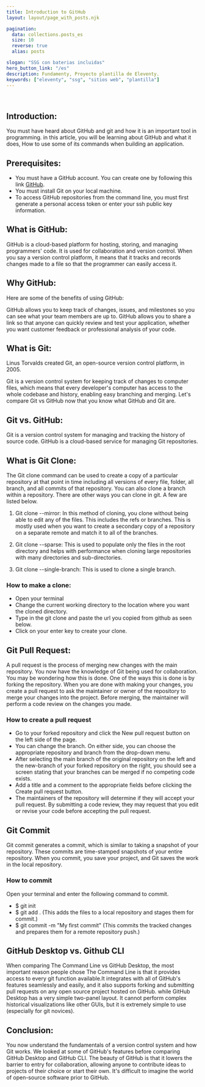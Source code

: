 ```yaml
---
title: Introduction to GitHub
layout: layout/page_with_posts.njk

pagination:
  data: collections.posts_es
  size: 10
  reverse: true
  alias: posts

slogan: "SSG con baterias incluidas"
hero_button_link: "/es"
description: Fundamenty, Proyecto plantilla de Eleventy.
keywords: ["eleventy", "ssg", "sitios web", "plantilla"]
---
```

<div
    style="background-image:
           url('{{ "/images/background.jpg"  | url}}');
    height:200px;
    background-size: 100%;
    background-position:center;">&nbsp;</div>

## Introduction:

You must have heard about GitHub and git and how it is an important tool in programming. in this article, you will be learning about GitHub and what it does, How to use some of its commands when building an application.

## Prerequisites: 
- You must have a GitHub account. You can create one by following this link [GitHub](https://github.com/). 
- You must install Git on your local machine.
- To access GitHub repositories from the command line, you must first generate a personal access token or enter your ssh public key information.

## What is GitHub:

GitHub is a cloud-based platform for hosting, storing, and managing programmers' code. It is used for collaboration and version control. When you say a version control platform, it means that it tracks and records changes made to a file so that the programmer can easily access it.

## Why GitHub:

Here are some of the benefits of using GitHub:

GitHub allows you to keep track of changes, issues, and milestones so you can see what your team members are up to.
GitHub allows you to share a link so that anyone can quickly review and test your application, whether you want customer feedback or professional analysis of your code.

## What is Git:

Linus Torvalds created Git, an open-source version control platform, in 2005.

Git is a version control system for keeping track of changes to computer files, which means that every developer's computer has access to the whole codebase and history, enabling easy branching and merging. Let's compare Git vs GitHub now that you know what GitHub and Git are.

## Git vs. GitHub:

Git is a version control system for managing and tracking the history of source code. GitHub is a cloud-based service for managing Git repositories.

## What is Git Clone:

The Git clone command can be used to create a copy of a particular repository at that point in time including all versions of every file, folder, all branch, and all commits of that repository. You can also clone a branch within a repository. There are other ways you can clone in git. A few are listed below.

1. Git clone --mirror: In this method of cloning, you clone without being able to edit any of the files. This includes the refs or branches. This is mostly used when you want to create a secondary copy of a repository on a separate remote and match it to all of the branches.

2. Git clone --sparse: This is used to populate only the files in the root directory and helps with performance when cloning large repositories with many directories and sub-directories. 

3. Git clone --single-branch: This is used to clone a single branch.
  
  ### How to make a clone:
  - Open your terminal
  - Change the current working directory to the location where you want the cloned directory.
  - Type in the git clone and paste the url you copied from github as seen below.
  - Click on your enter key to create your clone.

## Git Pull Request:
A pull request is the process of merging new changes with the main repository.
You now have the knowledge of Git being used for collaboration. You may be wondering how this is done. One of the ways this is done is by forking the repository. When you are done with making your changes, you create a pull request to ask the maintainer or owner of the repository to merge your changes into the project. Before merging, the maintainer will perform a code review on the changes you made.

### How to create a pull request
- Go to your forked repository and click the New pull request button on the left side of the page. 
- You can change the branch. On either side, you can choose the appropriate repository and branch from the drop-down menu.
- After selecting the main branch of the original repository on the left and the new-branch of your forked repository on the right, you should see a screen stating that your branches can be merged if no competing code exists. 
- Add a title and a comment to the appropriate fields before clicking the Create pull request button.
-  The maintainers of the repository will determine if they will accept your pull request. By submitting a code review, they may request that you edit or revise your code before accepting the pull request.
  
  ## Git Commit
  Git commit generates a commit, which is similar to taking a snapshot of your repository. These commits are time-stamped snapshots of your entire repository. When you commit, you save your project, and Git saves the work in the local repository.

  ### How to commit
  Open  your terminal and enter the following command to commit.
  - $ git init
  - $ git add . (This adds the files to a local repository and stages them for commit.)
  - $ git commit -m "My first commit"  (This commits the tracked changes and prepares them for a remote repository push.)

## GitHub Desktop vs. Github CLI
When comparing The Command Line vs GitHub Desktop, the most important reason people chose The Command Line is that it provides access to every git function available.It integrates with all of GitHub's features seamlessly and easily, and it also supports forking and submitting pull requests on any open source project hosted on GitHub. while GitHub Desktop has a very simple two-panel layout. It cannot perform complex historical visualizations like other GUIs, but it is extremely simple to use (especially for git novices).

## Conclusion:
You now understand the fundamentals of a version control system and how Git works. We looked at some of GitHub's features before comparing GitHub Desktop and GitHub CLI.
The beauty of GitHub is that it lowers the barrier to entry for collaboration, allowing anyone to contribute ideas to projects of their choice or start their own. It's difficult to imagine the world of open-source software prior to GitHub.

<!-- Simplemente clonee el [repositorio](https://github.com/creasoft-dev/fundamenty), y ejecute
`yarn serve`

### El proyecto trae incluido lo siguiente para, su conveniencia:
- Soporte de multilenguas.
- Integración con motor de búsqueda [Algolia](https://www.algolia.com/) (autocomplete).
- [Google Analytics](https://analytics.google.com/).
- Funcionalidad de editar en GitLab/GitHub.
- Generación de los archivos `robots.txt` y `sitemap.xml` para SEO.
- [GitHub Actions](https://docs.github.com/en/actions) script para instalar en GitHub Pages.
- [GitLab-CI](https://about.gitlab.com/stages-devops-lifecycle/continuous-integration/) script para instalar on GitLab Pages.
- Herramienta CLI para inicializar sitio y generar archivo de contenidos.

### El projecto utiliza:
- [TailwindCSS](https://tailwindcss.com/)
- [Webpack](https://webpack.js.org/)
- [postcss-loader](https://github.com/postcss/postcss-loader)
- [dotenv](https://github.com/motdotla/dotenv) -->
